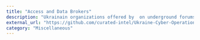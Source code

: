 ```yaml
---
title: "Access and Data Brokers"
description: "Ukrainain organizations offered by  on underground forums"
external_url: "https://github.com/curated-intel/Ukraine-Cyber-Operations/blob/main/access_data_brokers.md"
category: "Miscellaneous"
---
```

